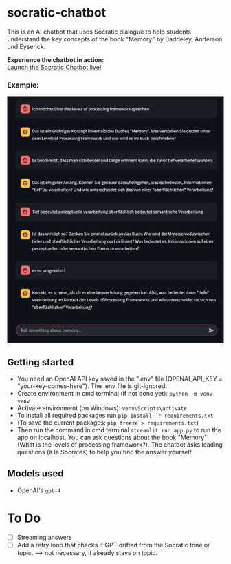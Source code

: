 # socratic-chatbot
This is an AI chatbot that uses Socratic dialogue to help students understand the key concepts of the book "Memory" by Baddeley, Anderson und Eysenck.

**Experience the chatbot in action:**  
[Launch the Socratic Chatbot live!](https://socratic-chat.streamlit.app/)

### Example:
![Demo](assets/example.png)

## Getting started
* You need an OpenAI API key saved in the ".env" file (OPENAI_API_KEY = "your-key-comes-here"). The .env file is git-ignored.
* Create environment in cmd terminal (if not done yet): `python -m venv venv`
* Activate environment (on Windows): `venv\Scripts\activate`
* To install all required packages run `pip install -r requirements.txt`
* (To save the current packages: `pip freeze > requirements.txt`)
* Then run the command in cmd terminal `streamlit run app.py` to run the app on localhost. You can ask questions about the book "Memory" (What is the levels of processing framework?). The chatbot asks leading questions (à la Socrates) to help you find the answer yourself.

## Models used
* OpenAI's `gpt-4`

# To Do
- [ ] Streaming answers
- [ ] Add a retry loop that checks if GPT drifted from the Socratic tone or topic. --> not necessary, it already stays on topic.
